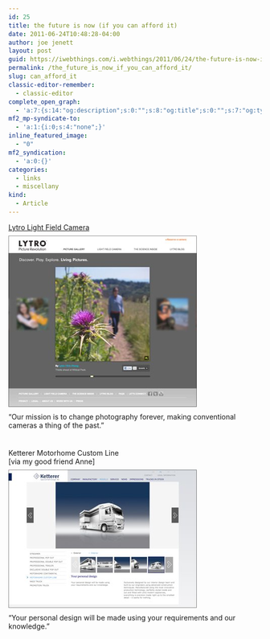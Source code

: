 ```yaml
---
id: 25
title: the future is now (if you can afford it)
date: 2011-06-24T10:48:28-04:00
author: joe jenett
layout: post
guid: https://iwebthings.com/i.webthings/2011/06/24/the-future-is-now-if-you-can-afford-it/
permalink: /the_future_is_now_if_you_can_afford_it/
slug: can_afford_it
classic-editor-remember:
  - classic-editor
complete_open_graph:
  - 'a:7:{s:14:"og:description";s:0:"";s:8:"og:title";s:0:"";s:7:"og:type";s:0:"";s:12:"twitter:card";s:7:"summary";s:15:"twitter:creator";s:0:"";s:19:"twitter:description";s:0:"";s:8:"og:image";s:0:"";}'
mf2_mp-syndicate-to:
  - 'a:1:{i:0;s:4:"none";}'
inline_featured_image:
  - "0"
mf2_syndication:
  - 'a:0:{}'
categories:
  - links
  - miscellany
kind:
  - Article
---
```

<p>
  <a href="http://www.lytro.com/">Lytro Light Field Camera</a><br /> <a href="http://www.lytro.com/"><img style="border: none; margin: 8px 0;" src="/images/lytro.jpg" alt="Lytro Light Field Camera" /></a><br /> &#8220;Our mission is to change photography forever, making conventional cameras a thing of the past.&#8221;
</p>

<p style="padding-top: 24px;">
  <a title="page no longer available">Ketterer Motorhome Custom Line</a><br /> [via my good friend Anne]<br /> <a title="page no longer available"><img style="border: none; margin: 8px 0;" src="/images/ketterer.jpg" alt="Ketterer Motorhome Custom Line" /></a><br /> &#8220;Your personal design will be made using your requirements and our knowledge.&#8221;
</p>